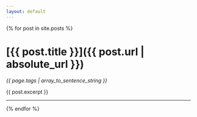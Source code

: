 ```yaml
---
layout: default
---
```


{% for post in site.posts %}
# [{{ post.title }}]({{ post.url | absolute_url }})
*{{ page.tags | array_to_sentence_string }}*

{{ post.excerpt }}

---

{% endfor %}